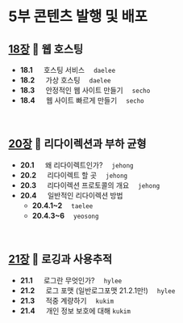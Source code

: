 # 5부 콘텐츠 발행 및 배포

## [18장](./18_Web_Hosting.md) :octopus: 웹 호스팅
- __18.1__ 　  호스팅 서비스　 `daelee`
- __18.2__ 　  가상 호스팅　 `daelee`
- __18.3__ 　  안정적인 웹 사이트 만들기　 `secho`
- __18.4__ 　  웹 사이트 빠르게 만들기　 `secho`
<br>

## [20장](./20_Redirection_and_Load_Balancing.md) :octopus: 리다이렉션과 부하 균형
- __20.1__ 　  왜 리다이렉트인가?　 `jehong`
- __20.2__ 　  리다이렉트 할 곳　 `jehong`
- __20.3__ 　  리다이렉션 프로토콜의 개요　 `jehong`
- __20.4__ 　  일반적인 리다이렉션 방법
    - __20.4.1~2__　 `taelee`
    - __20.4.3~6__　 `yeosong`
<br>

## [21장](./21_Logging_and_Usage_Tracking.md) :octopus: 로깅과 사용추적
- __21.1__ 　  로그란 무엇인가?　 `hylee`
- __21.2__ 　  로그 포맷 (일반로그포맷 21.2.1만!)　 `hylee`
- __21.3__ 　  적중 계량하기　 `kukim`
- __21.4__ 　  개인 정보 보호에 대해 `kukim`
<br>
